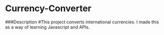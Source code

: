 # Currency-Converter

###Description
#This project converts international currencies. I made this as a way of learning Javascript and APIs.
